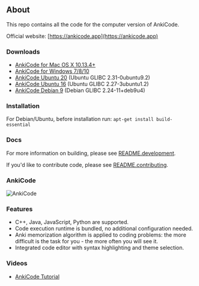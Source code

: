 ## About
This repo contains all the code for the computer version of AnkiCode.

Official website: [https://ankicode.app](https://ankicode.app)

### Downloads
- [AnkiCode for Mac OS X 10.13.4+](https://cutt.ly/knp4juZ)
- [AnkiCode for Windows 7/8/10](https://cutt.ly/pnp4lN3)
- [AnkiCode Ubuntu 20](https://cutt.ly/enp4vrg) (Ubuntu GLIBC 2.31-0ubuntu9.2)
- [AnkiCode Ubuntu 16](https://cutt.ly/enp4xEi) (Ubuntu GLIBC 2.27-3ubuntu1.2)
- [AnkiCode Debian 9](https://cutt.ly/wnp4mwJ) (Debian GLIBC 2.24-11+deb9u4)

### Installation
For Debian/Ubuntu, before installation run:
`apt-get install build-essential`

### Docs
For more information on building, please see [README.development](README.development).

If you'd like to contribute code, please see [README.contributing](README.contributing).

### AnkiCode
![AnkiCode](https://github.com/daveight/ankicode/raw/master/images/anki-editor.png "AnkiCode")

### Features
- C++, Java, JavaScript, Python are supported.
- Code execution runtime is bundled, no additional configuration needed.
- Anki memorization algorithm is applied to coding problems: the more difficult is the task for you - the more often you will see it.
- Integrated code editor with syntax highlighting and theme selection.

### Videos
- [AnkiCode Tutorial](https://www.youtube.com/watch?v=dB23wJ1b6Ik)
